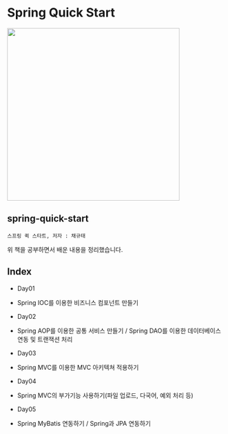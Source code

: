 # Spring Quick Start
<img src="https://www.google.com/url?sa=i&url=https%3A%2F%2Fgithub.com%2Fleeshinyook%2FSpring-basic&psig=AOvVaw3eDVHbJ5Yb6WG2RPuR-Qpo&ust=1641209747756000&source=images&cd=vfe&ved=0CAsQjRxqFwoTCLjCpfL8kvUCFQAAAAAdAAAAABAD.png" witdh="200" height="400" />

## spring-quick-start

`스프링 퀵 스타트, 저자 : 채규태`

위 책을 공부하면서 배운 내용을 정리했습니다.

## Index
* Day01   
 + Spring IOC를 이용한 비즈니스 컴포넌트 만들기   
* Day02   
 + Spring AOP를 이용한 공통 서비스 만들기 / Spring DAO를 이용한 데이터베이스 연동 및 트랜잭션 처리   
* Day03   
 + Spring MVC를 이용한 MVC 아키텍쳐 적용하기   
* Day04   
 + Spring MVC의 부가기능 사용하기(파일 업로드, 다국어, 예외 처리 등)   
* Day05   
 + Spring MyBatis 연동하기 / Spring과 JPA 연동하기   


  
